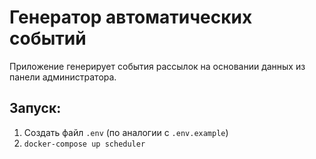 # Генератор автоматических событий

Приложение генерирует события рассылок на основании данных из панели администратора.

## Запуск:
1. Создать файл `.env` (по аналогии с `.env.example`)
2. `docker-compose up scheduler`
